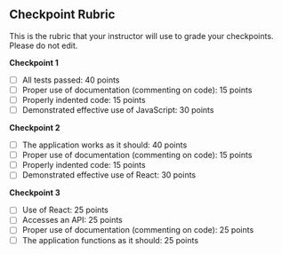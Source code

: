 ## Checkpoint Rubric
This is the rubric that your instructor will use to grade your checkpoints. Please do not edit. 

**Checkpoint 1**
- [ ] All tests passed: 40 points
- [ ] Proper use of documentation (commenting on code): 15 points
- [ ] Properly indented code: 15 points
- [ ] Demonstrated effective use of JavaScript: 30 points

**Checkpoint 2**
- [ ] The application works as it should: 40 points
- [ ] Proper use of documentation (commenting on code): 15 points
- [ ] Properly indented code: 15 points
- [ ] Demonstrated effective use of React: 30 points

**Checkpoint 3**
- [ ] Use of React: 25 points
- [ ] Accesses an API: 25 points
- [ ] Proper use of documentation (commenting on code): 25 points
- [ ] The application functions as it should: 25 points
